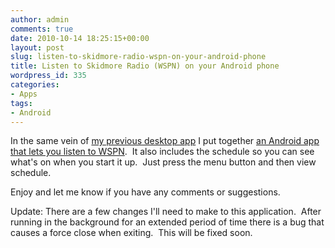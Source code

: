 ```yaml
---
author: admin
comments: true
date: 2010-10-14 18:25:15+00:00
layout: post
slug: listen-to-skidmore-radio-wspn-on-your-android-phone
title: Listen to Skidmore Radio (WSPN) on your Android phone
wordpress_id: 335
categories:
- Apps
tags:
- Android
---
```


In the same vein of [my previous desktop app](http://blog.timmattison.com/archives/2010/09/27/listen_to_skidmore_college_radio_wspn_right_on_your_desktop/) I put together [an Android app that lets you listen to WSPN](/static/wspn-player.apk).  It also includes the schedule so you can see what's on when you start it up.  Just press the menu button and then view schedule.

Enjoy and let me know if you have any comments or suggestions.

Update: There are a few changes I'll need to make to this application.  After running in the background for an extended period of time there is a bug that causes a force close when exiting.  This will be fixed soon.
